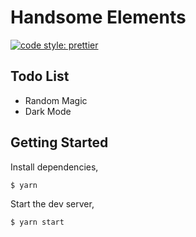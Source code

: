 # Handsome Elements

[![code style: prettier](https://img.shields.io/badge/code_style-prettier-ff69b4.svg?style=flat-square)](https://github.com/prettier/prettier)

## Todo List

- Random Magic
- Dark Mode

## Getting Started

Install dependencies,

```bash
$ yarn
```

Start the dev server,

```bash
$ yarn start
```
